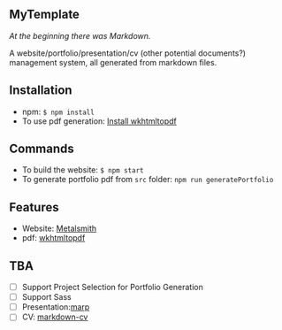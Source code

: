 ## MyTemplate
<i>At the beginning there was Markdown.</i>

A website/portfolio/presentation/cv (other potential documents?) management system, all generated from markdown files.

## Installation
- npm: `$ npm install`
- To use pdf generation: [Install wkhtmltopdf](https://wkhtmltopdf.org/downloads.html)

## Commands
- To build the website: `$ npm start`
- To generate portfolio pdf from `src` folder: `npm run generatePortfolio`

## Features
- Website: [Metalsmith](https://www.metalsmith.io/)
- pdf: [wkhtmltopdf](https://wkhtmltopdf.org)

## TBA
- [ ] Support Project Selection for Portfolio Generation
- [ ] Support Sass
- [ ] Presentation:[marp](https://marp.app/)
- [ ] CV: [markdown-cv](https://elipapa.github.io/markdown-cv/)
